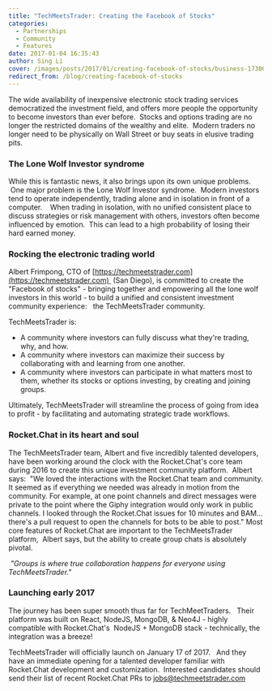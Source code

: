 ```yaml
---
title: "TechMeetsTrader: Creating the Facebook of Stocks"
categories:
  - Partnerships
  - Community
  - Features
date: 2017-01-04 16:35:43
author: Sing Li
cover: /images/posts/2017/01/creating-facebook-of-stocks/business-1730089_1920.jpg
redirect_from: /blog/creating-facebook-of-stocks
---
```


The wide availability of inexpensive electronic stock trading services democratized the investment field, and offers more people the opportunity to become investors than ever before.  Stocks and options trading are no longer the restricted domains of the wealthy and elite.  Modern traders no longer need to be physically on Wall Street or buy seats in elusive trading pits.  

### The Lone Wolf Investor syndrome

While this is fantastic news, it also brings upon its own unique problems.  One major problem is the Lone Wolf Investor syndrome.  Modern investors tend to operate independently, trading alone and in isolation in front of a computer.    When trading in isolation, with no unified consistent place to discuss strategies or risk management with others, investors often become influenced by emotion.  This can lead to a high probability of losing their hard earned money. 

### Rocking the electronic trading world

Albert Frimpong, CTO of [https://techmeetstrader.com](https://techmeetstrader.com)  (San Diego), is committed to create the "Facebook of stocks" - bringing together and empowering all the lone wolf investors in this world - to build a unified and consistent investment community experience:   the TechMeetsTrader community. 

TechMeetsTrader is: 

- A community where investors can fully discuss what they're trading, why, and how.  
- A community where investors can maximize their success by collaborating with and learning from one another.    
- A community where investors can participate in what matters most to them, whether its stocks or options investing, by creating and joining groups.    

Ultimately, TechMeetsTrader will streamline the process of going from idea to profit - by facilitating and automating strategic trade workflows.  

### Rocket.Chat in its heart and soul

The TechMeetsTrader team, Albert and five incredibly talented developers, have been working around the clock with the Rocket.Chat's core team during 2016 to create this unique investment community platform.  Albert says:  "We loved the interactions with the Rocket.Chat team and community. It seemed as if everything we needed was already in motion from the community. For example, at one point channels and direct messages were private to the point where the Giphy integration would only work in public channels. I looked through the Rocket.Chat issues for 10 minutes and BAM... there's a pull request to open the channels for bots to be able to post." Most core features of Rocket.Chat are important to the TechMeetsTrader platform,  Albert says, but the ability to create group chats is absolutely pivotal. 

 _"Groups is where true collaboration happens for everyone using TechMeetsTrader."_ 

### Launching early 2017

The journey has been super smooth thus far for TechMeetTraders.   Their platform was built on React, NodeJS, MongoDB, & Neo4J - highly compatible with Rocket.Chat's  NodeJS + MongoDB stack - technically, the integration was a breeze! 

TechMeetsTrader will officially launch on January 17 of 2017.   And they have an immediate opening for a talented developer familiar with Rocket.Chat development and customization.  Interested candidates should send their list of recent Rocket.Chat PRs to [jobs@techmeetstrader.com](mailto:jobs@techmeetstrader.com) 
